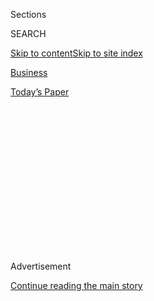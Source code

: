 <div id="app">

<div>

<div>

<div>

<div class="NYTAppHideMasthead css-1q2w90k e1suatyy0">

<div class="section css-ui9rw0 e1suatyy2">

<div class="css-eph4ug er09x8g0">

<div class="css-6n7j50">

</div>

<span class="css-1dv1kvn">Sections</span>

<div class="css-10488qs">

<span class="css-1dv1kvn">SEARCH</span>

</div>

[Skip to content](#site-content)[Skip to site
index](#site-index)

</div>

<div id="masthead-section-label" class="css-1wr3we4 eaxe0e00">

[Business](https://www.nytimes.com/section/business)

</div>

<div class="css-10698na e1huz5gh0">

</div>

</div>

<div id="masthead-bar-one" class="section hasLinks css-15hmgas e1csuq9d3">

<div class="css-uqyvli e1csuq9d0">

</div>

<div class="css-1uqjmks e1csuq9d1">

</div>

<div class="css-9e9ivx">

[](https://myaccount.nytimes.com/auth/login?response_type=cookie&client_id=vi)

</div>

<div class="css-1bvtpon e1csuq9d2">

[Today’s
Paper](https://www.nytimes.com/section/todayspaper)

</div>

</div>

</div>

</div>

<div data-aria-hidden="false">

<div id="site-content" data-role="main">

<div>

<div class="css-1aor85t" style="opacity:0.000000001;z-index:-1;visibility:hidden">

<div class="css-1hqnpie">

<div class="css-epjblv">

<span class="css-17xtcya">[Business](/section/business)</span><span class="css-x15j1o">|</span><span class="css-fwqvlz">China’s
TikTok Blazes New Ground. That Could Doom
It.</span>

</div>

<div class="css-k008qs">

<div class="css-1iwv8en">

<span class="css-18z7m18"></span>

<div>

</div>

</div>

<span class="css-1n6z4y">https://nyti.ms/2WIQZyg</span>

<div class="css-1705lsu">

<div class="css-4xjgmj">

<div class="css-4skfbu" data-role="toolbar" data-aria-label="Social Media Share buttons, Save button, and Comments Panel with current comment count" data-testid="share-tools">

  - 
  - 
  - 
  - 
    
    <div class="css-6n7j50">
    
    </div>

  - 
  - 

</div>

</div>

</div>

</div>

</div>

</div>

<div id="NYT_TOP_BANNER_REGION" class="css-13pd83m">

</div>

<div id="top-wrapper" class="css-1sy8kpn">

<div id="top-slug" class="css-l9onyx">

Advertisement

</div>

[Continue reading the main
story](#after-top)

<div class="ad top-wrapper" style="text-align:center;height:100%;display:block;min-height:250px">

<div id="top" class="place-ad" data-position="top" data-size-key="top">

</div>

</div>

<div id="after-top">

</div>

</div>

<div>

<div id="sponsor-wrapper" class="css-1hyfx7x">

<div id="sponsor-slug" class="css-19vbshk">

Supported by

</div>

[Continue reading the main
story](#after-sponsor)

<div id="sponsor" class="ad sponsor-wrapper" style="text-align:center;height:100%;display:block">

</div>

<div id="after-sponsor">

</div>

</div>

<div class="css-186x18t">

The New New World

</div>

<div class="css-1vkm6nb ehdk2mb0">

# China’s TikTok Blazes New Ground. That Could Doom It.

</div>

The rise of the seemingly innocuous app is forcing Americans to consider
a world influenced by a Chinese-backed social media
network.

<div class="css-79elbk" data-testid="photoviewer-wrapper">

<div class="css-z3e15g" data-testid="photoviewer-wrapper-hidden">

</div>

<div class="css-1a48zt4 ehw59r15" data-testid="photoviewer-children">

![<span class="css-cnj6d5 e1z0qqy90" itemprop="copyrightHolder"><span class="css-1ly73wi e1tej78p0">Credit...</span><span><span>Jialun
Deng</span></span></span>](https://static01.nyt.com/images/2019/11/05/business/05newworld/05newworld-articleLarge.jpg?quality=75&auto=webp&disable=upscale)

</div>

</div>

<div class="css-18e8msd">

<div class="css-vp77d3 epjyd6m0">

<div class="css-hus3qt ey68jwv0" data-aria-hidden="true">

[![Li
Yuan](https://static01.nyt.com/images/2019/12/04/reader-center/author-li-yuan/author-li-yuan-thumbLarge.png
"Li Yuan")](https://www.nytimes.com/by/li-yuan)

</div>

<div class="css-1baulvz">

By [<span class="css-1baulvz last-byline" itemprop="name">Li
Yuan</span>](https://www.nytimes.com/by/li-yuan)

</div>

</div>

  - 
    
    <div class="css-ld3wwf e16638kd2">
    
    Nov. 5,
    2019
    
    </div>

  - 
    
    <div class="css-4xjgmj">
    
    <div class="css-d8bdto" data-role="toolbar" data-aria-label="Social Media Share buttons, Save button, and Comments Panel with current comment count" data-testid="share-tools">
    
      - 
      - 
      - 
      - 
        
        <div class="css-6n7j50">
        
        </div>
    
      - 
      - 
    
    </div>
    
    </div>

</div>

<div class="css-mdjrty">

[阅读简体中文版](https://cn.nytimes.com/business/20191105/tiktok-china-bytedance/ "Read in Simplified Chinese")[閱讀繁體中文版](https://cn.nytimes.com/business/20191105/tiktok-china-bytedance/zh-hant/ "Read in Traditional Chinese")

</div>

</div>

<div class="section meteredContent css-1r7ky0e" name="articleBody" itemprop="articleBody">

<div class="css-1fanzo5 StoryBodyCompanionColumn">

<div class="css-53u6y8">

American leaders have effectively [thrown
Huawei](https://www.nytimes.com/2019/08/07/business/huawei-us-ban.html)
and [a handful of Chinese surveillance technology
companies](https://www.nytimes.com/2019/10/08/business/china-human-rights-technology-xinjiang.html)
out of the country, warning darkly of the national security and privacy
threats of installing Made-in-China products into sensitive parts of the
nation’s electronic infrastructure.

Now they have cast their fearful gaze on a new Chinese target: the
dancing and singing teens and tweens of TikTok.

A secretive federal panel with a national security focus is reviewing
[the purchase of TikTok two years
ago](https://www.nytimes.com/2017/11/10/business/dealbook/musically-sold-app-video.html)
by a Chinese company called Bytedance, [The New York Times and
others](https://www.nytimes.com/2019/11/01/technology/tiktok-national-security-review.html)
reported last week. Three senators [have asked the Trump
administration](https://www.cotton.senate.gov/?p=press_release&id=1239)
to review potential national security and privacy threats posed by the
app, warning that Bytedance [could strip out content that displeases the
Communist
Party](https://www.rubio.senate.gov/public/index.cfm/2019/10/rubio-requests-cfius-review-of-tiktok-following-reports-of-chinese-censorship),
such as videos of pro-democracy protests in Hong Kong.

TikTok denies that it censors political content. Videos supporting the
protesters and declaring “Reclaim Hong Kong\!” can be found on the app.

</div>

</div>

<div class="css-1fanzo5 StoryBodyCompanionColumn">

<div class="css-53u6y8">

Still, TikTok’s popularity — if you’re the parent of a teenager, that
teenager probably has it on her phone — blazes uncharted territory. Its
unexpected rise is forcing Americans for the first time to consider
living in a world influenced by a Chinese-backed social media network.

That invites the public to take a closer look at Bytedance. It is not an
arm of the Communist Party. However, it owes much of its success to its
ability to navigate Beijing’s political currents, as well as its skills
in delivering harmless fluff that could pass muster with censors.

In fact, its founder, Zhang Yiming, [has echoed the comments of
Facebook’s Mark
Zuckerberg](https://www.nytimes.com/2018/04/11/business/zuckerberg-facebook-congress.html)
that he runs a technology company, not a media company. And yet that
hasn’t stopped Facebook from influencing events around the world,
[with](https://www.nytimes.com/2019/10/21/technology/facebook-disinformation-russia-iran.html)
[profound](https://www.nytimes.com/2017/11/01/us/politics/russia-2016-election-facebook.html)
and troubling
[consequences](https://www.nytimes.com/2018/04/21/world/asia/facebook-sri-lanka-riots.html).

No other Chinese tech company has succeeded on the global internet like
Bytedance. The country’s vibrant social media platforms and viral video
apps have had little success elsewhere beyond the Chinese diaspora. In a
time when some in Washington are trying to pry apart the close economic
ties between the United States in China, the two countries already live
in different worlds when it comes to cyberspace.

TikTok, however, is ascending on the global internet scene just as the
[technological Iron
Curtain](https://www.nytimes.com/2019/05/20/business/huawei-trump-china-trade.html?rref=collection%2Fbyline%2Fli-yuan)
is drawing. It has had nearly 1.5 billion downloads globally and 122
million in the United States, according to the data firm Sensor Tower.

</div>

</div>

<div class="css-1fanzo5 StoryBodyCompanionColumn">

<div class="css-53u6y8">

That alarms some in Washington. In a letter to American intelligence
officials, Senators Chuck Schumer and Tom Cotton said the TikTok
platform was “a potential target of foreign influence campaigns like
those carried out during the 2016 election on U.S.-based social media
platforms.”

They and others point to [recent
articles](https://www.theguardian.com/technology/2019/sep/25/revealed-how-tiktok-censors-videos-that-do-not-please-beijing)
claiming or
[suggesting](https://www.washingtonpost.com/technology/2019/09/15/tiktoks-beijing-roots-fuel-censorship-suspicion-it-builds-huge-us-audience/)
that TikTok strips out videos of Hong Kong’s protests.

TikTok [disputes the
allegations](https://newsroom.tiktok.com/en-us/statement-on-tiktoks-content-moderation-and-data-security-practices),
saying that it stores its American user data locally and doesn’t “remove
content based on sensitivities related to China.”

“We have never been asked by the Chinese government to remove any
content, and we would not do so if asked,” it said. “Period.”

That statement doesn’t cover the breadth of the pressure Beijing puts on
media companies in China. Rather than outright censoring content,
Chinese officials often set broad guidelines for media companies and
then let them censor themselves.

TikTok at times has avoided uncomfortable topics entirely. A look at the
guidelines on the app when downloaded in Hong Kong shows that they
forbid politics-related content and comments.

TikTok updated the guidelines after it was asked about them by The
Times, saying that they were supposed to be taken down in May and
resurfaced by error. Its Hong Kong content moderation team is partly
based in mainland China but is moving to Hong Kong, and it will follow
the same rules that the company sets everywhere else, TikTok said.

</div>

</div>

<div class="css-1fanzo5 StoryBodyCompanionColumn">

<div class="css-53u6y8">

All that said, TikTok’s critics have yet to offer evidence that Beijing
is using TikTok to spread propaganda to young minds, or that it is
misusing user data. That may not help its fortunes in the United States:
The American government has never offered proof that Huawei’s equipment
is a security threat, yet its equipment has been essentially banned from
telecommunications networks anyway.

Mr. Zuckerberg, [whose company is busily trying to emulate
TikTok](https://www.nytimes.com/2019/11/03/technology/tiktok-facebook-youtube.html),
argues that the Chinese-owned app represents a competition of values.

“Until recently, the internet in almost every country outside China has
been defined by American platforms with strong free expression values.
There’s no guarantee these values will win out,” he said in [a recent
speech](https://www.washingtonpost.com/technology/2019/10/17/zuckerberg-standing-voice-free-expression/)
at Georgetown University, where he specifically cited TikTok.

Of course, his company once tried to develop software that [would allow
potential Chinese partners to block content they didn’t
like](https://www.nytimes.com/2016/11/22/technology/facebook-censorship-tool-china.html).
But the comments strike at a broader truth: To do business on the
Chinese internet, any company there has to abide by the government’s
wishes, whether it wants to or not.

Bytedance is no different. It was founded in 2012 by Mr. Zhang when he
was 29. A geeky programmer, Mr. Zhang says the day in second grade when
he received a Tetris hand-held game device was one of the happiest of
his life. In college, he was known for his skills in repairing personal
computers.

Some people in China compare him to Mr. Zuckerberg. Like the Facebook
boss, Mr. Zhang had said machines do a better job than people at
distributing content. When Bytedance introduced Toutiao, a news
aggregation app that became hugely popular in China, it was run by
software instead of an editor in chief. Mostly, it delivered headlines
to users based on what they had clicked before.

“I can’t accurately decide whether something is good or bad, highbrow or
lowbrow,” Mr. Zhang told a Chinese business magazine in 2016. “I may
have my judgment, but I don’t want to impose it on Toutiao.”

</div>

</div>

<div class="css-1fanzo5 StoryBodyCompanionColumn">

<div class="css-53u6y8">

For many users, that system delivered a steady stream of pablum,
depending on what they had clicked before: bikini photos, silly videos,
pet memes. Soon a backlash developed.

“Zhang Yiming and his engineers train the machine to understand your
heart,” a blogger, He Jiayan, wrote. “At the same time they’re training
you so you’ll be addicted to the machine.”

The TikTok spokesman said the app and other Bytedance apps had a time
management feature that allowed users and parents to set limits of 40,
60 or 120 minutes.

The algorithm-driven approach has worked well for Bytedance. By the end
of 2016, Toutiao became China’s No. 2 app after the messaging app
WeChat, based on the time users spent on it per day, according to
QuestMobile, a Chinese data firm. Last year, it raised a new round of
funding from investors including SoftBank that valued it at $75 billion,
making it one of the most valuable start-ups in the world.

Toutiao also attracted the attention of [Lu
Wei](https://www.nytimes.com/2014/12/02/world/asia/gregarious-and-direct-chinas-web-doorkeeper.html),
China’s heavy-handed internet czar at the time, according to industry
executives. When other internet companies complained that Toutiao was
stealing their content, one of Mr. Lu’s top lieutenants told them that
he was a fan and that they should stop complaining and work with the
company, said two of them. They asked for anonymity because discussing
the work of China’s censors in public is tantamount to corporate
suicide.

Bytedance denies that it had a close relationship with Mr. Lu or
benefited from any connection with him. Mr. Lu stepped down from his
post in mid-2016 and was sentenced this year to 14 years in prison for
corruption.

Then the company had its own run-ins with the censors. In April 2018,
Bytedance and a few other star start-ups were punished for running
“unhealthy” content. The company was ordered to shut down an app
called [Neihan
Duanzi](https://www.nytimes.com/2018/04/12/business/china-bytedance-duanzi-censor.html)
for hosting vulgar jokes and videos.

</div>

</div>

<div class="css-1fanzo5 StoryBodyCompanionColumn">

<div class="css-53u6y8">

Mr. Zhang apologized, saying in a letter that he took responsibility for
content that was incompatible with “core socialist values.” He vowed to
strengthen party building at Bytedance and announced that he would
enhance the role of the editor in chief and expand the content
moderation team to 10,000 from 6,000. Like other online outlets, Toutiao
also began featuring stories about Xi Jinping, China’s leader, at the
top of its feed.

His apology seemed to be well received. Within two weeks, he delivered a
keynote speech at a technology conference hosted by internet regulators.
His topic: Bytedance’s global expansion strategy.

</div>

</div>

<div>

</div>

</div>

<div>

</div>

<div>

</div>

<div>

</div>

<div>

<div id="bottom-wrapper" class="css-1ede5it">

<div id="bottom-slug" class="css-l9onyx">

Advertisement

</div>

[Continue reading the main
story](#after-bottom)

<div id="bottom" class="ad bottom-wrapper" style="text-align:center;height:100%;display:block;min-height:90px">

</div>

<div id="after-bottom">

</div>

</div>

</div>

</div>

</div>

## Site Index

<div>

</div>

## Site Information Navigation

  - [© <span>2020</span> <span>The New York Times
    Company</span>](https://help.nytimes.com/hc/en-us/articles/115014792127-Copyright-notice)

<!-- end list -->

  - [NYTCo](https://www.nytco.com/)
  - [Contact
    Us](https://help.nytimes.com/hc/en-us/articles/115015385887-Contact-Us)
  - [Work with us](https://www.nytco.com/careers/)
  - [Advertise](https://nytmediakit.com/)
  - [T Brand Studio](http://www.tbrandstudio.com/)
  - [Your Ad
    Choices](https://www.nytimes.com/privacy/cookie-policy#how-do-i-manage-trackers)
  - [Privacy](https://www.nytimes.com/privacy)
  - [Terms of
    Service](https://help.nytimes.com/hc/en-us/articles/115014893428-Terms-of-service)
  - [Terms of
    Sale](https://help.nytimes.com/hc/en-us/articles/115014893968-Terms-of-sale)
  - [Site
    Map](https://spiderbites.nytimes.com)
  - [Help](https://help.nytimes.com/hc/en-us)
  - [Subscriptions](https://www.nytimes.com/subscription?campaignId=37WXW)

</div>

</div>

</div>

</div>
